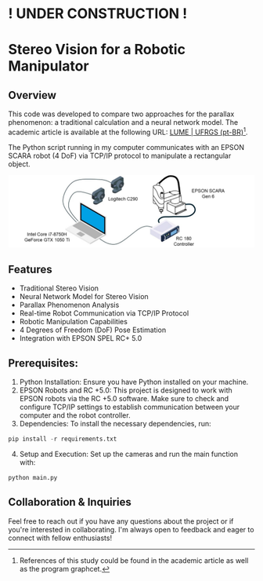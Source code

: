 # ! UNDER CONSTRUCTION !
# Stereo Vision for a Robotic Manipulator
## Overview
This code was developed to compare two approaches for the parallax phenomenon: a traditional calculation and a neural network model. The academic article is available at the following URL: [LUME | UFRGS (pt-BR)](https://lume.ufrgs.br/handle/10183/280408)[^1].

The Python script running in my computer communicates with an EPSON SCARA robot (4 DoF) via TCP/IP protocol to manipulate a rectangular object.

![Elements configuration](/assets/images/elementsConfiguration.JPG)

## Features
* Traditional Stereo Vision
* Neural Network Model for Stereo Vision
* Parallax Phenomenon Analysis
* Real-time Robot Communication via TCP/IP Protocol
* Robotic Manipulation Capabilities
* 4 Degrees of Freedom (DoF) Pose Estimation
* Integration with EPSON SPEL RC+ 5.0

## Prerequisites:
1. Python Installation: Ensure you have Python installed on your machine.
2. EPSON Robots and RC +5.0: This project is designed to work with EPSON robots via the RC +5.0 software. Make sure to check and configure TCP/IP settings to establish communication between your computer and the robot controller.
3. Dependencies: To install the necessary dependencies, run:
```python
pip install -r requirements.txt
```
4. Setup and Execution: Set up the cameras and run the main function with:
```python
python main.py
```

## Collaboration & Inquiries
Feel free to reach out if you have any questions about the project or if you're interested in collaborating. I'm always open to feedback and eager to connect with fellow enthusiasts!

[^1]: References of this study could be found in the academic article as well as the program graphcet.
